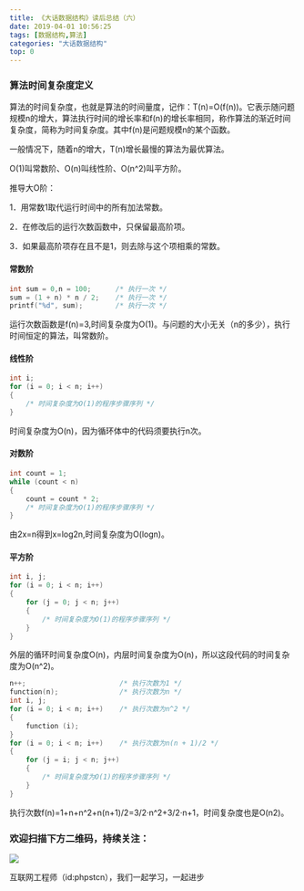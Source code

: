 ```yaml
---
title: 《大话数据结构》读后总结（六）
date: 2019-04-01 10:56:25
tags: [数据结构,算法]
categories: "大话数据结构"
top: 0
---
```

### 算法时间复杂度定义
算法的时间复杂度，也就是算法的时间量度，记作：T(n)=O(f(n))。它表示随问题规模n的增大，算法执行时间的增长率和f(n)的增长率相同，称作算法的渐近时间复杂度，简称为时间复杂度。其中f(n)是问题规模n的某个函数。

一般情况下，随着n的增大，T(n)增长最慢的算法为最优算法。

O(1)叫常数阶、O(n)叫线性阶、O(n^2)叫平方阶。

推导大O阶：

1．用常数1取代运行时间中的所有加法常数。

2．在修改后的运行次数函数中，只保留最高阶项。

3．如果最高阶项存在且不是1，则去除与这个项相乘的常数。

#### 常数阶
```c
int sum = 0,n = 100;      /* 执行一次 */
sum = (1 + n) * n / 2;    /* 执行一次 */
printf("%d", sum);        /* 执行一次 */
```
运行次数函数是f(n)=3,时间复杂度为O(1)。与问题的大小无关（n的多少），执行时间恒定的算法，叫常数阶。
#### 线性阶
```c
int i;
for (i = 0; i < n; i++)
{
    /* 时间复杂度为O(1)的程序步骤序列 */
}
```
时间复杂度为O(n)，因为循环体中的代码须要执行n次。
#### 对数阶
```c
int count = 1;
while (count < n)
{
    count = count * 2;
    /* 时间复杂度为O(1)的程序步骤序列 */
}
```
由2x=n得到x=log2n,时间复杂度为O(logn)。
#### 平方阶
```c
int i, j;
for (i = 0; i < n; i++)
{
    for (j = 0; j < n; j++)
    {
        /* 时间复杂度为O(1)的程序步骤序列 */
    }
}
```
外层的循环时间复杂度O(n)，内层时间复杂度为O(n)，所以这段代码的时间复杂度为O(n^2)。

```c
n++;                       /* 执行次数为1 */
function(n);               /* 执行次数为n */
int i, j;
for (i = 0; i < n; i++)    /* 执行次数为n^2 */
{
    function (i);
}
for (i = 0; i < n; i++)    /* 执行次数为n(n + 1)/2 */
{
    for (j = i; j < n; j++)
    {
        /* 时间复杂度为O(1)的程序步骤序列 */
    }
}
```
执行次数f(n)=1+n+n^2+n(n+1)/2=3/2·n^2+3/2·n+1，时间复杂度也是O(n2)。

### 欢迎扫描下方二维码，持续关注：
![](http://ww1.sinaimg.cn/large/a616b9a4gy1g4xzv954a4j20760763yo.jpg)

互联网工程师（id:phpstcn），我们一起学习，一起进步